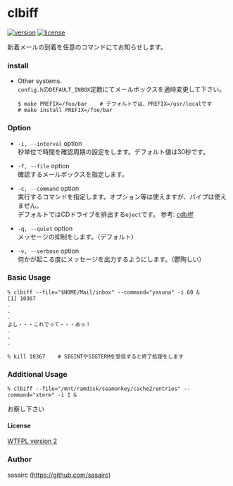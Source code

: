 clbiff
=====

[![version](https://img.shields.io/badge/tag-0.1-orange.svg?style=flat)](https://github.com/sasairc/clbiff/releases)
[![license](https://img.shields.io/badge/License-WTFPL2-blue.svg?style=flat)](http://www.wtfpl.net/txt/copying/)

新着メールの到着を任意のコマンドにてお知らせします。

### install

* Other systems.  
	`config.h`の`DEFAULT_INBOX`定数にてメールボックスを適時変更して下さい。  

  ```shellsession
  $ make PREFIX=/foo/bar	# デフォルトでは、PREFIX=/usr/localです
  # make install PREFIX=/foo/bar
  ```

### Option
* `-i, --interval` option  
	秒単位で時間を確認周期の設定をします。デフォルト値は30秒です。
* `-f, --file` option  
	確認するメールボックスを指定します。  

* `-c, --command` option  
	実行するコマンドを指定します。オプション等は使えますが、パイプは使えません。  
	デフォルトではCDドライブを排出する`eject`です。 参考: [cdbiff](http://0xcc.net/cdbiff/)

* `-q, --quiet` option  
	メッセージの抑制をします。（デフォルト）

* `-v, --verbose` option  
	何かが起こる度にメッセージを出力するようにします。（鬱陶しい）

### Basic Usage
```shellsession
% clbiff --file="$HOME/Mail/inbox" --command="yasuna" -i 60 &
[1] 10367
.
.
.
よし・・・これでって・・・あっ！
.
.
.

% kill 10367	# SIGINTやSIGTERMを受信すると終了処理をします
```

### Additional Usage
``` shellsession
% clbiff --file="/mnt/ramdisk/seamonkey/cache2/entries" --command="xterm" -i 1 &
```
お察し下さい
	

#### License
[WTFPL version 2](http://www.wtfpl.net/txt/copying/)

### Author
sasairc (https://github.com/sasairc)
